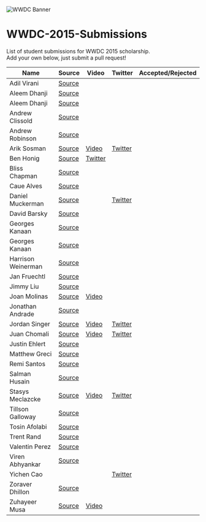 ![WWDC Banner](https://devimages.apple.com.edgekey.net/wwdc/images/wwdc15-hero_2x.png)
# WWDC-2015-Submissions
List of student submissions for WWDC 2015 scholarship. <br>
Add your own below, just submit a pull request!

Name | Source | Video | Twitter | Accepted/Rejected
--- | --- | --- | --- | ---
Adil Virani | [Source](https://github.com/AdilVirani/WWDC-2015)
Aleem Dhanji | [Source](https://github.com/adhanji/AleemDhanji)
Aleem Dhanji | [Source](https://github.com/adhanji/AleemDhanji)
Andrew Clissold | [Source](https://github.com/aclissold/wwdc-scholarship)
Andrew Robinson | [Source](https://github.com/SirArkimedes/WWDC-2015)
Arik Sosman | [Source](https://github.com/arik-so/WWDC-2015-Application) | [Video](http://youtu.be/paRnOg6_t6k) | [Twitter](https://twitter.com/arikaleph)
Ben Honig | [Source](https://github.com/iPhonig/WWDC15-Student-Scholarship) | [Twitter](https://twitter.com/iPhonig)
Bliss Chapman | [Source](https://github.com/Togira/WWDC2015-Student-Application)
Caue Alves | [Source](https://github.com/CaueAlvesSilva/Caue-Alves---WWDC15)
Daniel Muckerman | [Source](https://github.com/DMuckerman/wwdc2015) | | [Twitter](https://twitter.com/dmuckerman)
David Barsky | [Source](https://github.com/davidbarsky/DavidBarskyWWDC)
Georges Kanaan | [Source](https://github.com/Ge0rges/WWDC-2015-Scholarship)
Georges Kanaan | [Source](https://github.com/Ge0rges/WWDC-2015-Scholarship)
Harrison Weinerman | [Source](https://github.com/harrisonw1/Harrison-Weinerman-WWDC-2015-Scholarship-App)
Jan Fruechtl | [Source](https://github.com/coolcut/WWDC-Scholarship-2015)
Jimmy Liu | [Source](https://github.com/lele0108/WWDC_2015)
Joan Molinas | [Source](https://github.com/ulidev/WWDC2015) | [Video](https://youtu.be/OU44fRY2PYs)
Jonathan Andrade | [Source](https://github.com/jcandrade/WWDC2015)
Jordan Singer | [Source](https://github.com/jordansinger/WWDC-15) | [Video](http://cl.ly/am7C) | [Twitter](https://twitter.com/jsngr)
Juan Chomali | [Source](https://github.com/jchomali/WWDC15App) | [Video](https://www.youtube.com/watch?v=7WFw3axl8lM&spfreload=10) | [Twitter](https://twitter.com/jchomali)
Justin Ehlert | [Source](https://github.com/jtehlert/WWDC)
Matthew Greci | [Source](https://github.com/mgreci/MatthewGreci)
Remi Santos | [Source](https://github.com/Kemcake/WWDC2015)
Salman Husain | [Source](https://github.com/shusain93/WWDC2015)
Stasys Meclazcke | [Source](https://github.com/aeip/2015-WWDC-Scholarship-App) | [Video](https://www.youtube.com/watch?v=Q05r7ALxmZY) | [Twitter](https://twitter.com/Smecla)
Tillson Galloway | [Source](https://github.com/tillson/wwdc-2015)
Tosin Afolabi | [Source](https://github.com/TosinAF/WWDC-2015)
Trent Rand | [Source](https://github.com/trentrand/Apple-WWDC-2015-Application)
Valentin Perez | [Source](https://github.com/valentin7/wwdc2015app)
Viren Abhyankar | [Source](https://github.com/virena/Viren-Abhyankar)
Yichen Cao | | | [Twitter](https://twitter.com/Schemetrical)
Zoraver Dhillon | [Source](https://github.com/teghzoraver/Zoraver-Dhillon-WWDC-2015)
Zuhayeer Musa | [Source](https://github.com/zuhaz3/WWDC15) | [Video](http://youtu.be/I5WMFgD0YvM)
